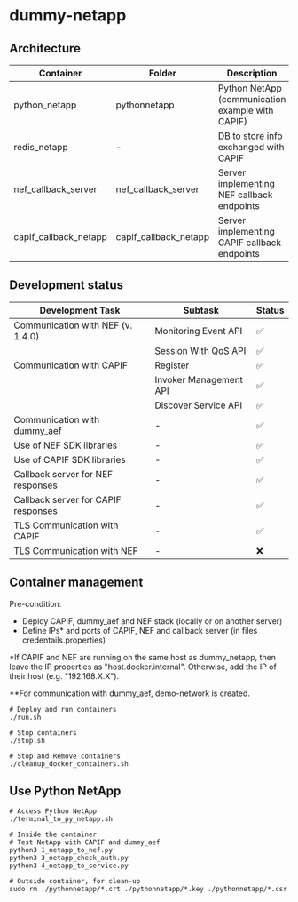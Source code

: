 # dummy-netapp

## Architecture

| Container             | Folder                | Description                                      |
|-----------------------|-----------------------|--------------------------------------------------|
| python_netapp         | pythonnetapp          | Python NetApp (communication example with CAPIF) |
| redis_netapp          | -                     | DB to store info exchanged with CAPIF            |
| nef_callback_server   | nef_callback_server   | Server implementing NEF callback endpoints       |
| capif_callback_netapp | capif_callback_netapp | Server implementing CAPIF callback endpoints     |

## Development status
| Development Task                    | Subtask                | Status |
|-------------------------------------|------------------------|--------|
| Communication with NEF (v. 1.4.0)   | Monitoring Event API   | ✅      |
|                                     | Session With QoS API   | ✅      |
| Communication with CAPIF            | Register               | ✅      |
|                                     | Invoker Management API | ✅      |
|                                     | Discover Service API   | ✅      |
| Communication with dummy_aef        | -                      | ✅      |
| Use of NEF SDK libraries            | -                      | ✅      |
| Use of CAPIF SDK libraries          | -                      | ✅      |
| Callback server for NEF responses   | -                      | ✅      |
| Callback server for CAPIF responses | -                      | ✅      |
| TLS Communication with CAPIF        | -                      | ✅      |
| TLS Communication with NEF          | -                      | ❌      |


## Container management
Pre-condition:
- Deploy CAPIF, dummy_aef and NEF stack (locally or on another server)
- Define IPs* and ports of CAPIF, NEF and callback server (in files credentails.properties)

*If CAPIF and NEF are running on the same host as dummy_netapp,
then leave the IP properties as "host.docker.internal". 
Otherwise, add the IP of their host (e.g. "192.168.X.X"). 

**For communication with dummy_aef, demo-network is created.

```shell
# Deploy and run containers
./run.sh

# Stop containers
./stop.sh

# Stop and Remove containers
./cleanup_docker_containers.sh
```

## Use Python NetApp

```shell
# Access Python NetApp
./terminal_to_py_netapp.sh

# Inside the container
# Test NetApp with CAPIF and dummy_aef
python3 1_netapp_to_nef.py
python3 3_netapp_check_auth.py
python3 4_netapp_to_service.py

# Outside container, for clean-up
sudo rm ./pythonnetapp/*.crt ./pythonnetapp/*.key ./pythonnetapp/*.csr
```
